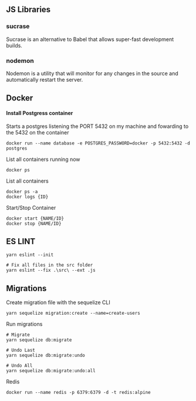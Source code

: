 ## JS Libraries

### sucrase

Sucrase is an alternative to Babel that allows super-fast development builds.

### nodemon

Nodemon is a utility that will monitor for any changes in the source and automatically restart the server.

## Docker

#### Install Postgress container

Starts a postgres listening the PORT 5432 on my machine and fowarding to the 5432 on the container

```
docker run --name database -e POSTGRES_PASSWORD=docker -p 5432:5432 -d postgres
```

List all containers running now

```
docker ps
```

List all containers

```
docker ps -a
docker logs {ID}
```

Start/Stop Container

```
docker start {NAME/ID}
docker stop {NAME/ID}
```

## ES LINT

```
yarn eslint --init

# Fix all files in the src folder
yarn eslint --fix .\src\ --ext .js
```

## Migrations

Create migration file with the sequelize CLI

```
yarn sequelize migration:create --name=create-users
```

Run migrations

```
# Migrate
yarn sequelize db:migrate

# Undo Last
yarn sequelize db:migrate:undo

# Undo All
yarn sequelize db:migrate:undo:all
```

Redis

```
docker run --name redis -p 6379:6379 -d -t redis:alpine
```

